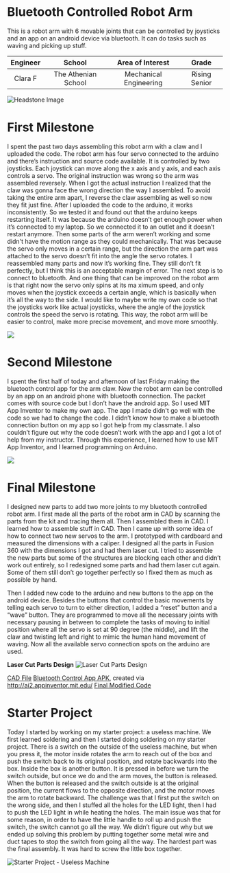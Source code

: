 ﻿# Bluetooth Controlled Robot Arm
This is a robot arm with 6 movable joints that can be controlled by joysticks and an app on an android device via bluetooth. It can do tasks such as waving and picking up stuff. 

| **Engineer** | **School** | **Area of Interest** | **Grade** |
|:--:|:--:|:--:|:--:|
| Clara F | The Athenian School | Mechanical Engineering | Rising Senior

![Headstone Image](https://lh3.googleusercontent.com/pw/AM-JKLXsK3lNGGu61SQXigdJyIAEo9SjGkfPI22a49oZETByClf-c2qKyyXh5xXfWqGBXRmi4MA_x8g7ikZG8GlxJhH7K0M3Jx50SIMyORBxDius3G_AhSm-57lfM9T5V6V3nLcrN6QhtYGI9XU3lU4Ailrg=s1578-no?authuser=0)

# First Milestone
  
I spent the past two days assembling this robot arm with a claw and I uploaded the code. The robot arm has four servo connected to the arduino and there’s instruction and source code available. It is controlled by two joysticks. Each joystick can move along the x axis and y axis, and each axis controls a servo. 
The original instruction was wrong so the arm was assembled reversely. When I got the actual instruction I realized that the claw was gonna face the wrong direction the way I assembled. To avoid taking the entire arm apart, I reverse the claw assembling as well so now they fit just fine. 
After I uploaded the code to the arduino, it works inconsistently. So we tested it and found out that the arduino keeps restarting itself. It was because the arduino doesn’t get enough power when it’s connected to my laptop. So we connected it to an outlet and it doesn’t restart anymore. 
Then some parts of the arm weren’t working and some didn't have the motion range as they could mechanically. That was because the servo only moves in a certain range, but the direction the arm part was attached to the servo doesn’t fit into the angle the servo rotates. I reassembled many parts and now it’s working fine. They still don’t fit perfectly, but I think this is an acceptable margin of error. 
The next step is to connect to bluetooth. And one thing that can be improved on the robot arm is that right now the servo only spins at its ma
ximum speed, and only moves when the joystick exceeds a certain angle, which is basically when it’s all the way to the side. I would like to maybe write my own code so that the joysticks work like actual joysticks, where the angle of the joystick controls the speed the servo is rotating. This way, the robot arm will be easier to control, make more precise movement, and move more smoothly. 

![](https://res.cloudinary.com/marcomontalbano/image/upload/v1656719699/video_to_markdown/images/youtube--2OmYGRiQO98-c05b58ac6eb4c4700831b2b3070cd403.jpg)

# Second Milestone
I spent the first half of today and afternoon of last Friday making the bluetooth control app for the arm claw. Now the robot arm can be controlled by an app on an android phone with bluetooth connection. 
The packet comes with source code but I don’t have the android app. So I used MIT App Inventor to make my own app. The app I made didn't go well with the code so we had to change the code. I didn’t know how to make a bluetooth connection button on my app so I got help from my classmate. I also couldn’t figure out why the code doesn’t work with the app and I got a lot of help from my instructor. 
Through this experience, I learned how to use MIT App Inventor, and I learned programming on Arduino. 

![](https://res.cloudinary.com/marcomontalbano/image/upload/v1656604288/video_to_markdown/images/youtube--irIIvKyG0IE-c05b58ac6eb4c4700831b2b3070cd403.jpg)

# Final Milestone
I designed new parts to add two more joints to my bluetooth controlled robot arm. I first made all the parts of the robot arm in CAD by scanning the parts from the kit and tracing them all. Then I assembled them in CAD. I learned how to assemble stuff in CAD. Then I came up with some idea of how to connect two new servos to the arm. I prototyped with cardboard and measured the dimensions with a caliper. I designed all the parts in Fusion 360 with the dimensions I got and had them laser cut. I tried to assemble the new parts but some of the structures are blocking each other and didn’t work out entirely, so I redesigned some parts and had them laser cut again. Some of them still don’t go together perfectly so I fixed them as much as possible by hand.  

Then I added new code to the arduino and new buttons to the app on the android device. Besides the buttons that control the basic movements by telling each servo to turn to either direction, I added a “reset” button and a “wave” button. They are programmed to move all the necessary joints with necessary pausing in between to complete the tasks of moving to initial position where all the servo is set at 90 degree (the middle), and lift the claw and twisting left and right to mimic the human hand movement of waving. Now all the available servo connection spots on the arduino are used. 

**Laser Cut Parts Design**
![Laser Cut Parts Design]([https://raw.githubusercontent.com/BlueStamp-Engineering-2022/Clara_BSE_Project/main/ExtraJoint.png](https://lh3.googleusercontent.com/5XnkMzXR1C5j-EfwRLWNEIat0HKmlZypKXgjhoHvf8zmP6gJ92iyrFFcyMfuArw7CskBUgSc6HKi_EkSa_E1CPfFYd8qZ9uEblzFRK850S1QTzPE60xkDMKP7OCkxML353-bhZbk-7umaDlEpDEULkC5421T9IfGxAewGv2uNdD0WY9kUU6l35j29C9Pevgggyhwxu9ALofe9kt4x0a7gmBaEP9ZbVG3QFZa9KhfHb9omhyov-LFyW77Omx7XPUVKBwM0Ov8xjsr-jReLZ7456-_hrRmyONb8u2yBAHPRZJ06m15docdQzYa2JNSCbCG92kC_x9qn9yJm5WB1CWx1FuWwcJ2wgKPKERaWRTXpe7q7HpiKXo86z9qxU5NTK8BmEPJPppCOmXGWGSAUwQbIsnYR1FgrflpKsvJkTgn2w6nZCz8-GdHNhCHRDJ-T2rYnQb194xEmerdx5wc2rrlqqsc88OX9zmjqQVB9mh6-2jtuNcW9hwN8kd3Wjc4VmfWMkvBQFpFWyUjUBbBGIngznTwFPUGC_toS3t64fT-yTmNenQo7lYCAd1TF7NMV9rIxHSRlrSym5y9DUGheuKwhKFK603Qks35dwGMJ6t4v5aOgsUobLwc3-vzbgFb9zoqX7CogFdV6Uux_9iQIrZv0gjVz8_AtT9xxTpFlEPsJbBfLvignkfAWNz2DQd4j9UvK9-wiexMQYcLlEiCJIeVurJ-XITofGK2-mGEVOtf-EbXVQHA45QSJzYsky0=w1406-h538-no?authuser=0))

[CAD File](https://github.com/BlueStamp-Engineering-2022/Clara_BSE_Project/blob/main/laser%20cut%20parts%20v4.step)
[Bluetooth Control App APK](https://github.com/BlueStamp-Engineering-2022/Clara_BSE_Project/blob/gh-pages/robot_arm_control.apk), created via http://ai2.appinventor.mit.edu/
[Final Modified Code](https://github.com/BlueStamp-Engineering-2022/Clara_BSE_Project/blob/gh-pages/Lesson_8_Bluetooth_Controlling_Arm.ino)


# Starter Project

Today I started by working on my starter project: a useless machine. We first learned soldering and then I started doing soldering on my starter project. There is a switch on the outside of the useless machine, but when you press it, the motor inside rotates the arm to reach out of the box and push the switch back to its original position, and rotate backwards into the box. Inside the box is another button. It is pressed in before we turn the switch outside, but once we do and the arm moves, the button is released. When the button is released and the switch outside is at the original position, the current flows to the opposite direction, and the motor moves the arm to rotate backward. 
The challenge was that I first put the switch on the wrong side, and then I stuffed all the holes for the LED light, then I had to push the LED light in while heating the holes. The main issue was that for some reason, in order to have the little handle to roll up and push the switch, the switch cannot go all the way. We didn’t figure out why but we ended up solving this problem by putting together some metal wire and duct tapes to stop the switch from going all the way. The hardest part was the final assembly. It was hard to screw the little box together. 

![Starter Project - Useless Machine](https://res.cloudinary.com/marcomontalbano/image/upload/v1656087559/video_to_markdown/images/youtube--6KiQ8fqsXjA-c05b58ac6eb4c4700831b2b3070cd403.jpg)



